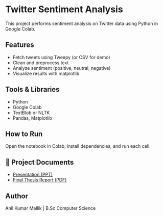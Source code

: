 # Twitter Sentiment Analysis

This project performs sentiment analysis on Twitter data using Python in Google Colab.

## Features
- Fetch tweets using Tweepy (or CSV for demo)
- Clean and preprocess text
- Analyze sentiment (positive, neutral, negative)
- Visualize results with matplotlib

## Tools & Libraries
- Python
- Google Colab
- TextBlob or NLTK
- Pandas, Matplotlib

## How to Run
Open the notebook in Colab, install dependencies, and run each cell.

## 📄 Project Documents

- [Presentation (PPT)](docs/Twitter_Sentiment_Analysis.ppt.pptx)
- [Final Thesis Report (PDF)](docs/Final_Thesis.pdf)

## Author
Anil Kumar Mallik | B.Sc Computer Science


